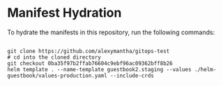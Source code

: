 
# Manifest Hydration

To hydrate the manifests in this repository, run the following commands:

```shell

git clone https://github.com/alexymantha/gitops-test
# cd into the cloned directory
git checkout 0ba35f97b2ffab76604c9ebf96ac09362bff8b26
helm template . --name-template guestbook2.staging --values ./helm-guestbook/values-production.yaml --include-crds
```